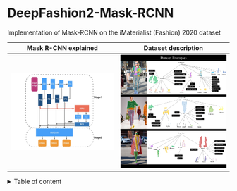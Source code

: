 # DeepFashion2-Mask-RCNN

Implementation of Mask-RCNN on the iMaterialist (Fashion) 2020 dataset 

Mask R-CNN explained     | Dataset description      
:-------------------------:|:-------------------------:
<img src="https://github.com/DorBernsohn/kaggle/blob/master/materialist_fashion_2020/mask_rcnn_explained.jpeg" width="400" /> | <img src="https://github.com/DorBernsohn/kaggle/blob/master/materialist_fashion_2020/dataset_example.jpg" width="400" />


<details>
<summary>Table of content</summary>

+ Imports and TPU setting
+ Load the data
+ Preprocess
+ Modelling
    + 
    + 
    + 
    + 
    + 
</details>
